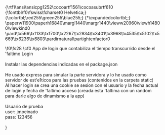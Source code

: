 {\rtf1\ansi\ansicpg1252\cocoartf1561\cocoasubrtf610
{\fonttbl\f0\fswiss\fcharset0 Helvetica;}
{\colortbl;\red255\green255\blue255;}
{\*\expandedcolortbl;;}
\paperw11900\paperh16840\margl1440\margr1440\vieww20960\viewh14800\viewkind0
\pard\tx566\tx1133\tx1700\tx2267\tx2834\tx3401\tx3968\tx4535\tx5102\tx5669\tx6236\tx6803\pardirnatural\partightenfactor0

\f0\fs28 \cf0 App de login que contabiliza el tiempo transcurrido desde el \'faltimo Login\
\
Instalar las dependencias indicadas en el package.json\
\
He usado express para simular la parte servidora y lo he usado como servidor de est\'e1ticos para las pruebas (contenidos en la carpeta static)\
Al hacer login se crea una cookie se sesion con el usuario y la fecha actual de login y fecha de \'faltimo acceso (creada esta \'faltima con un random para darle algo de dinamismo a la app)\
\
Usuario de prueba\
	user: jmpeinado\
	pass: 123456\
\
}